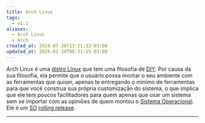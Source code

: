 ```yaml
---
title: Arch Linux
tags:
  - v1.1
aliases:
  - Arch Linux
  - Arch
created_at: 2024-07-26T13:21:33-03:00
updated_at: 2025-01-24T00:31:15-03:00
---
```


Arch Linux é uma [distro Linux](content/atomos/2024/07/26/Distro_Linux.md) que tem uma filosofia de [DIY](content/atomos/2024/07/08/DIY.md). Por causa da sua filosofia, ela permite que o usuário possa montar o seu ambiente com as ferramentas que quiser, apenas te entregando o minimo de ferramentas para que você construa sua própria customização do sistema, o que implica que ele tem poucos facilitadores para quem apenas que usar um sistema sem se importar com as opiniões de quem montou o [Sistema Operacional](content/entrada/2024/08/04/Sistema_Operacional.md). Ele é um [SO](content/entrada/2024/08/04/Sistema_Operacional.md) [rolling release](content/atomos/2024/07/07/Rolling_Release.md).

---